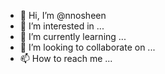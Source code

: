 - 👋 Hi, I’m @nnosheen
- 👀 I’m interested in ...
- 🌱 I’m currently learning ...
- 💞️ I’m looking to collaborate on ...
- 📫 How to reach me ...

<!---
nnosheen/nnosheen is a ✨ special ✨ repository because its `README.md` (this file) appears on your GitHub profile.
You can click the Preview link to take a look at your changes.
--->
